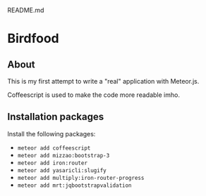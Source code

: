 README.md
# Birdfood

## About
This is my first attempt to write a "real" application with Meteor.js.

Coffeescript is used to make the code more readable imho.

## Installation packages
Install the following packages:

* `meteor add coffeescript`
* `meteor add mizzao:bootstrap-3`
* `meteor add iron:router`
* `meteor add yasaricli:slugify`
* `meteor add multiply:iron-router-progress`
* `meteor add mrt:jqbootstrapvalidation`
